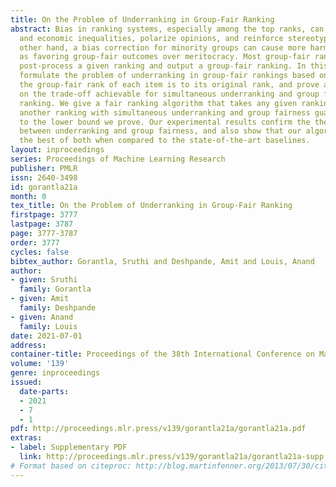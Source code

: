 ```yaml
---
title: On the Problem of Underranking in Group-Fair Ranking
abstract: Bias in ranking systems, especially among the top ranks, can worsen social
  and economic inequalities, polarize opinions, and reinforce stereotypes. On the
  other hand, a bias correction for minority groups can cause more harm if perceived
  as favoring group-fair outcomes over meritocracy. Most group-fair ranking algorithms
  post-process a given ranking and output a group-fair ranking. In this paper, we
  formulate the problem of underranking in group-fair rankings based on how close
  the group-fair rank of each item is to its original rank, and prove a lower bound
  on the trade-off achievable for simultaneous underranking and group fairness in
  ranking. We give a fair ranking algorithm that takes any given ranking and outputs
  another ranking with simultaneous underranking and group fairness guarantees comparable
  to the lower bound we prove. Our experimental results confirm the theoretical trade-off
  between underranking and group fairness, and also show that our algorithm achieves
  the best of both when compared to the state-of-the-art baselines.
layout: inproceedings
series: Proceedings of Machine Learning Research
publisher: PMLR
issn: 2640-3498
id: gorantla21a
month: 0
tex_title: On the Problem of Underranking in Group-Fair Ranking
firstpage: 3777
lastpage: 3787
page: 3777-3787
order: 3777
cycles: false
bibtex_author: Gorantla, Sruthi and Deshpande, Amit and Louis, Anand
author:
- given: Sruthi
  family: Gorantla
- given: Amit
  family: Deshpande
- given: Anand
  family: Louis
date: 2021-07-01
address:
container-title: Proceedings of the 38th International Conference on Machine Learning
volume: '139'
genre: inproceedings
issued:
  date-parts:
  - 2021
  - 7
  - 1
pdf: http://proceedings.mlr.press/v139/gorantla21a/gorantla21a.pdf
extras:
- label: Supplementary PDF
  link: http://proceedings.mlr.press/v139/gorantla21a/gorantla21a-supp.pdf
# Format based on citeproc: http://blog.martinfenner.org/2013/07/30/citeproc-yaml-for-bibliographies/
---
```

